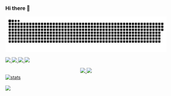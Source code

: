 ### Hi there 👋

<!--
**Klaydson-Sulpharnow/Klaydson-Sulpharnow** is a ✨ _special_ ✨ repository because its `README.md` (this file) appears on your GitHub profile.

Here are some ideas to get you started:

- 🔭 I’m currently working on ...
- 🌱 I’m currently learning ...
- 👯 I’m looking to collaborate on ...
- 🤔 I’m looking for help with ...
- 💬 Ask me about ...
- 📫 How to reach me: ...
- 😄 Pronouns: ...
- ⚡ Fun fact: ...
-->
![ Animação de cobra ](https://github.com/thobiassilva/thobiassilva/blob/output/github-contribution-grid-snake.svg)

<p align="esquerda">
  <a href="http://mailto:sulpharnow6873@gmail.com" alt="Gmail">
  <img src="https://img.shields.io/badge/-Gmail-FF0000?style=flat-square&labelColor=FF0000&logo=gmail&logoColor=white&link=http://mailto:thobiaspsilva@gmail.com/" />

  <a href="https://www.linkedin.com/feed/?trk=BR-SEM_google-adwords_Jordan-brand-sign-up" alt="Linkedin">
  <img src="https://img.shields.io/badge/-Linkedin-0e76a8?style=flat-square&logo=Linkedin&logoColor=white&link=https://www.linkedin.com/in/thobiaspsilva/" />

  <a href="https://www.instagram.com/" alt="Instagram">
  <img src="https://img.shields.io/badge/-Instagram-DF0174?style=flat-square&labelColor=DF0174&logo=instagram&logoColor=white&link=https://www.instagram.com/thobias_silva/"/>
  
  <a href="https://github.com/Klaydson-Sulpharnow" alt="Github">
  <img src="https://img.shields.io/github/followers/thobiassilva?label=follow&?style=flat-square&labelColor=3b5998&logo=github&link=https://github.com/thobiassilva"/> 

</p>  
    
    
<a href="https://github.com/Klaydson-Sulpharnow">
<div align="center">
<img width="364px" src="https://github-readme-stats.vercel.app/api/top-langs/?username=Klaydson-Sulpharnow&layout=compact&langs_count=7&theme=onedark"/>
<img width="435px" src="https://github-readme-stats.vercel.app/api?username=Klaydson-Sulpharnow&show_icons=true&theme=onedark&include_all_commits=true&count_private=true"/>
</div>
<img width="805px" align="center" src="https://github-readme-streak-stats.herokuapp.com/?user=Klaydson-sulpharnow&theme=onedark" alt="stats" />
<br>
<br>
<img src="https://github-profile-trophy.vercel.app/?username=Klaydson-Sulpharnow&theme=onedark&title=Stars,Followers,Commit,Repo&margin-w=30&margin-h=30&row=1&column=4&no-frame=true" />
</div>
</body>
</html>

